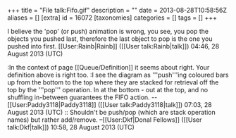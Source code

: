 +++
title = "File talk:Fifo.gif"
description = ""
date = 2013-08-28T10:58:56Z
aliases = []
[extra]
id = 16072
[taxonomies]
categories = []
tags = []
+++

I believe the 'pop' (or push) animation is wrong, you see, you pop the objects you pushed last, therefore the last object to pop is the one you pushed into first. [[User:Rainb|Rainb]] ([[User talk:Rainb|talk]]) 04:46, 28 August 2013 (UTC)

:In the context of page [[Queue/Definition]] it seems about right. Your definition above is right too. 
:I see the diagram as '''push'''ing coloured bars up from the bottom to the top where they are stacked for retrieval off the top by the '''pop''' operation. In at the bottom - out at the top, and no shuffling in-between guarantees the FIFO action. --[[User:Paddy3118|Paddy3118]] ([[User talk:Paddy3118|talk]]) 07:03, 28 August 2013 (UTC)
:: Shouldn't be push/pop (which are stack operation names) but rather add/remove. –[[User:Dkf|Donal Fellows]] ([[User talk:Dkf|talk]]) 10:58, 28 August 2013 (UTC)
